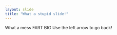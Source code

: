 ```yaml
---
layout: slide
title: "What a stupid slide!"
---
```

What a mess FART BIG
Use the left arrow to go back!
